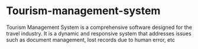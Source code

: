 # Tourism-management-system
Tourism Management System is a comprehensive software designed for the travel industry. It is a dynamic and responsive system that addresses issues such as document management, lost records due to human error, etc
